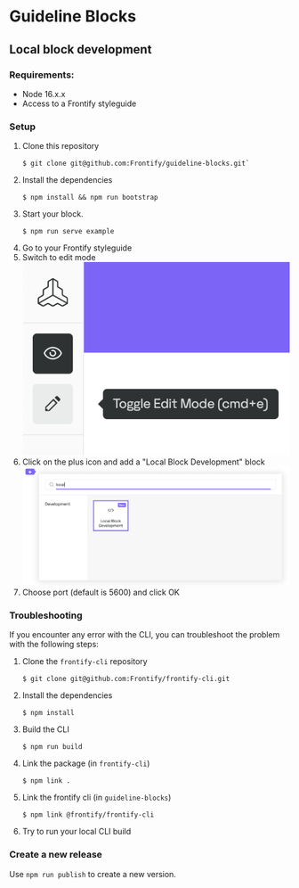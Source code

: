 # Guideline Blocks

## Local block development

### Requirements:

-   Node 16.x.x
-   Access to a Frontify styleguide

### Setup

1. Clone this repository
    ```
    $ git clone git@github.com:Frontify/guideline-blocks.git`
    ```
2. Install the dependencies
    ```
    $ npm install && npm run bootstrap
    ```
3. Start your block.
    ```
    $ npm run serve example
    ```
4. Go to your Frontify styleguide
5. Switch to edit mode
   ![Styleguide Edit mode](./docs/styleguide-edit-mode.png)
6. Click on the plus icon and add a "Local Block Development" block
   ![Local block development](./docs/local-block-development.png)
7. Choose port (default is 5600) and click OK

### Troubleshooting

If you encounter any error with the CLI, you can troubleshoot the problem with the following steps:

1. Clone the `frontify-cli` repository
    ```
    $ git clone git@github.com:Frontify/frontify-cli.git
    ```
2. Install the dependencies
    ```
    $ npm install
    ```
3. Build the CLI
    ```
    $ npm run build
    ```
4. Link the package (in `frontify-cli`)
    ```
    $ npm link .
    ```
5. Link the frontify cli (in `guideline-blocks`)
    ```
    $ npm link @frontify/frontify-cli
    ```
6. Try to run your local CLI build

### Create a new release

Use `npm run publish` to create a new version.
